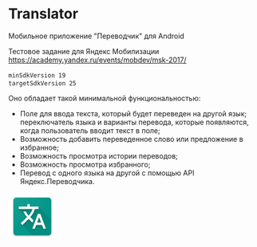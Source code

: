 # Translator
Мобильное приложение "Переводчик" для Android 

Тестовое задание для Яндекс Мобилизации
https://academy.yandex.ru/events/mobdev/msk-2017/

```
minSdkVersion 19
targetSdkVersion 25
```

Оно обладает такой минимальной функциональностью:

* Поле для ввода текста, который будет переведен на другой язык; переключатель языка и варианты перевода, которые появляются, когда пользователь вводит текст в поле;
* Возможность добавить переведенное слово или предложение в избранное;
* Возможность просмотра истории переводов;
* Возможность просмотра избранного;
* Перевод с одного языка на другой с помощью API Яндекс.Переводчика.

![app_icon](https://raw.githubusercontent.com/Nsity/Translator/master/app/src/main/res/mipmap-xhdpi/ic_launcher.png)
